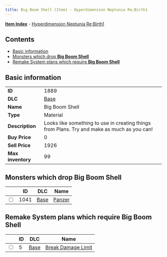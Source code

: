 ```yaml
---
title: Big Boom Shell (Item) - Hyperdimension Neptunia Re;Birth1
---
```


[**Item Index**](/neptunia/rb1/item/index.html) - [Hyperdimension Neptunia Re;Birth1](/neptunia/rb1)

## Contents

- [Basic information](#basic-information)
- [Monsters which drop **Big Boom Shell**](#monsters-which-drop-big-boom-shell)
- [Remake System plans which require **Big Boom Shell**](#remake-system-plans-which-require-big-boom-shell)

## Basic information

|   |   |
| -- | -- |
| **ID** | 1889 |
| **DLC** | [Base](/neptunia/rb1/dlc/1-base.html) |
| **Name** | Big Boom Shell |
| **Type** | Material |
| **Description** | Looks like something to use in creating things from Plans. Try and make as much as you can! |
| **Buy Price** | 0 |
| **Sell Price** | 1926 |
| **Max inventory** | 99 |


## Monsters which drop **Big Boom Shell**

|    | ID | DLC | Name |
| -- | -- | --- | ---- |
| <input type="checkbox" id="rb1-monster-1-1041" class="trackbox" /> | 1041 | [Base](/neptunia/rb1/dlc/1-base.html) | [Panzer](/neptunia/rb1/monster/1-1041-panzer.html) |


## Remake System plans which require **Big Boom Shell**

|    | ID | DLC | Name |
| -- | -- | --- | ---- |
| <input type="checkbox" id="rb1-quest-1-5" class="trackbox" /> | 5 | [Base](/neptunia/rb1/dlc/1-base.html) | [Break Damage Limit](/neptunia/rb1/quest/1-5-break-damage-limit.html) |
